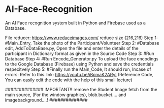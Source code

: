 # AI-Face-Recognition
An AI Face recognition system built in Python and Firebase used as a Database.

File reducer: https://www.reduceimages.com/
reduce size (216,216)
Step 1:
#Main_Entry, Take the photo of the Participant/Volunteer
Step 2:
#Database edit, AddToDataBase.py, Open the file and enter the details of the participant in Dictionary format as given in the Source Code
Step 3:
#Run Database
Step 4:
#Run Encode_Generator.py To upload the face encodings to the Google Database (Firebase) using Python and save the credentials respecitvely
Step 5:
#Finally run the Main_Code, It should run, Incase of errors:
	Refer to this link:
		https://youtu.be/iBomaK2ARyI
		(Reference Code, You can easily edit the code with the help of this small lecture)

##############
IMPORTANT!!
remove the Student Image fetch from the main source, (For the window graphics), blob.bucket.... and imagebackground....!
##############
